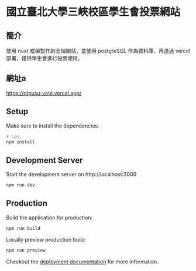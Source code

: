 # 國立臺北大學三峽校區學生會投票網站

## 簡介

使用 nuxt 框架製作的全端網站，並使用 postgreSQL 作為資料庫，再透過 vercel 部署，僅供學生會進行投票使用。

## 網址a

https://ntpusu-vote.vercel.app/

## Setup

Make sure to install the dependencies:

```bash
# npm
npm install
```

## Development Server

Start the development server on http://localhost:3000

```bash
npm run dev
```

## Production

Build the application for production:

```bash
npm run build
```

Locally preview production build:

```bash
npm run preview
```

Checkout the [deployment documentation](https://v3.nuxtjs.org/guide/deploy/presets) for more information.
